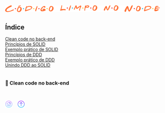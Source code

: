 <h1 align="center">
  <img src="../.github/node.png" alt="Código limpo no Node.js">
</h1>

<div id="id00"></div>

## Índice
[Clean code no back-end](#id01)  
[Princípios de SOLID](#id02)  
[Exemplo prático de SOLID](#id03)  
[Princípios de DDD](#id04)  
[Exemplo prático de DDD](#id05)  
[Unindo DDD ao SOLID](#id06)  
<br>

<div id="id01"></div>

### 📌 Clean code no back-end
<br>

[![Home](../.github/home.png)](../)&nbsp;&nbsp;&nbsp;
[![Início](../.github/arrow.png)](#id00)

<br>

<!--
<div id="id02"></div>

### 📌 Princípios de SOLID
<br>

[![Home](../.github/home.png)](https://github.com/nlnadialigia/clean-code)&nbsp;&nbsp;&nbsp;
[![Início](../.github/arrow.png)](#id00)

<br>

<div id="id03"></div>

### 📌 Exemplo prático de SOLID
<br>

[![Home](../.github/home.png)](https://github.com/nlnadialigia/clean-code)&nbsp;&nbsp;&nbsp;
[![Início](../.github/arrow.png)](#id00)

<br>

<div id="id04"></div>

### 📌 Princípios de DDD
<br>

[![Home](../.github/home.png)](https://github.com/nlnadialigia/clean-code)&nbsp;&nbsp;&nbsp;
[![Início](../.github/arrow.png)](#id00)

<br>

<div id="id05"></div>

### 📌 Exemplo prático de DDD
<br>

[![Home](../.github/home.png)](https://github.com/nlnadialigia/clean-code)&nbsp;&nbsp;&nbsp;
[![Início](../.github/arrow.png)](#id00)

<br>

<div id="id06"></div>

### 📌 Unindo DDD ao SOLID
<br>

[![Home](../.github/home.png)](https://github.com/nlnadialigia/clean-code)&nbsp;&nbsp;&nbsp;
[![Início](../.github/arrow.png)](#id00)

<br>
-->